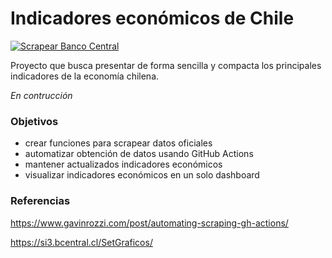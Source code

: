 # Indicadores económicos de Chile

[![Scrapear Banco Central](https://github.com/bastianolea/economia_chile/actions/workflows/scrapear_bancocentral.yaml/badge.svg)](https://github.com/bastianolea/economia_chile/actions/workflows/scrapear_bancocentral.yaml)

Proyecto que busca presentar de forma sencilla y compacta los principales indicadores de la economía chilena.

_En contrucción_

### Objetivos
- crear funciones para scrapear datos oficiales
- automatizar obtención de datos usando GitHub Actions
- mantener actualizados indicadores económicos
- visualizar indicadores económicos en un solo dashboard

### Referencias
https://www.gavinrozzi.com/post/automating-scraping-gh-actions/

https://si3.bcentral.cl/SetGraficos/